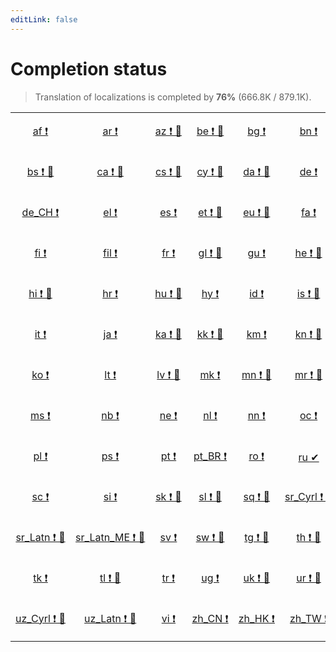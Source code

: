```yaml
---
editLink: false
---
```


# Completion status

> Translation of localizations is completed by **76%** (666.8K / 879.1K).

<table width="100%">
<tr><td align="center" width="17%">

[af&nbsp;❗](statuses/af.md)

</td>
<td align="center" width="17%">

[ar&nbsp;❗](statuses/ar.md)

</td>
<td align="center" width="17%">

[az&nbsp;❗&nbsp;🤖](statuses/az.md)

</td>
<td align="center" width="17%">

[be&nbsp;❗&nbsp;🤖](statuses/be.md)

</td>
<td align="center" width="17%">

[bg&nbsp;❗](statuses/bg.md)

</td>
<td align="center" width="17%">

[bn&nbsp;❗](statuses/bn.md)

</td>
</tr>
<tr><td align="center" width="17%">

[bs&nbsp;❗&nbsp;🤖](statuses/bs.md)

</td>
<td align="center" width="17%">

[ca&nbsp;❗&nbsp;🤖](statuses/ca.md)

</td>
<td align="center" width="17%">

[cs&nbsp;❗&nbsp;🤖](statuses/cs.md)

</td>
<td align="center" width="17%">

[cy&nbsp;❗&nbsp;🤖](statuses/cy.md)

</td>
<td align="center" width="17%">

[da&nbsp;❗&nbsp;🤖](statuses/da.md)

</td>
<td align="center" width="17%">

[de&nbsp;❗](statuses/de.md)

</td>
</tr>
<tr><td align="center" width="17%">

[de_CH&nbsp;❗](statuses/de-ch.md)

</td>
<td align="center" width="17%">

[el&nbsp;❗](statuses/el.md)

</td>
<td align="center" width="17%">

[es&nbsp;❗](statuses/es.md)

</td>
<td align="center" width="17%">

[et&nbsp;❗&nbsp;🤖](statuses/et.md)

</td>
<td align="center" width="17%">

[eu&nbsp;❗&nbsp;🤖](statuses/eu.md)

</td>
<td align="center" width="17%">

[fa&nbsp;❗](statuses/fa.md)

</td>
</tr>
<tr><td align="center" width="17%">

[fi&nbsp;❗](statuses/fi.md)

</td>
<td align="center" width="17%">

[fil&nbsp;❗](statuses/fil.md)

</td>
<td align="center" width="17%">

[fr&nbsp;❗](statuses/fr.md)

</td>
<td align="center" width="17%">

[gl&nbsp;❗&nbsp;🤖](statuses/gl.md)

</td>
<td align="center" width="17%">

[gu&nbsp;❗](statuses/gu.md)

</td>
<td align="center" width="17%">

[he&nbsp;❗&nbsp;🤖](statuses/he.md)

</td>
</tr>
<tr><td align="center" width="17%">

[hi&nbsp;❗&nbsp;🤖](statuses/hi.md)

</td>
<td align="center" width="17%">

[hr&nbsp;❗](statuses/hr.md)

</td>
<td align="center" width="17%">

[hu&nbsp;❗&nbsp;🤖](statuses/hu.md)

</td>
<td align="center" width="17%">

[hy&nbsp;❗](statuses/hy.md)

</td>
<td align="center" width="17%">

[id&nbsp;❗](statuses/id.md)

</td>
<td align="center" width="17%">

[is&nbsp;❗&nbsp;🤖](statuses/is.md)

</td>
</tr>
<tr><td align="center" width="17%">

[it&nbsp;❗](statuses/it.md)

</td>
<td align="center" width="17%">

[ja&nbsp;❗](statuses/ja.md)

</td>
<td align="center" width="17%">

[ka&nbsp;❗&nbsp;🤖](statuses/ka.md)

</td>
<td align="center" width="17%">

[kk&nbsp;❗&nbsp;🤖](statuses/kk.md)

</td>
<td align="center" width="17%">

[km&nbsp;❗](statuses/km.md)

</td>
<td align="center" width="17%">

[kn&nbsp;❗&nbsp;🤖](statuses/kn.md)

</td>
</tr>
<tr><td align="center" width="17%">

[ko&nbsp;❗](statuses/ko.md)

</td>
<td align="center" width="17%">

[lt&nbsp;❗](statuses/lt.md)

</td>
<td align="center" width="17%">

[lv&nbsp;❗&nbsp;🤖](statuses/lv.md)

</td>
<td align="center" width="17%">

[mk&nbsp;❗](statuses/mk.md)

</td>
<td align="center" width="17%">

[mn&nbsp;❗&nbsp;🤖](statuses/mn.md)

</td>
<td align="center" width="17%">

[mr&nbsp;❗&nbsp;🤖](statuses/mr.md)

</td>
</tr>
<tr><td align="center" width="17%">

[ms&nbsp;❗](statuses/ms.md)

</td>
<td align="center" width="17%">

[nb&nbsp;❗](statuses/nb.md)

</td>
<td align="center" width="17%">

[ne&nbsp;❗](statuses/ne.md)

</td>
<td align="center" width="17%">

[nl&nbsp;❗](statuses/nl.md)

</td>
<td align="center" width="17%">

[nn&nbsp;❗](statuses/nn.md)

</td>
<td align="center" width="17%">

[oc&nbsp;❗](statuses/oc.md)

</td>
</tr>
<tr><td align="center" width="17%">

[pl&nbsp;❗](statuses/pl.md)

</td>
<td align="center" width="17%">

[ps&nbsp;❗](statuses/ps.md)

</td>
<td align="center" width="17%">

[pt&nbsp;❗](statuses/pt.md)

</td>
<td align="center" width="17%">

[pt_BR&nbsp;❗](statuses/pt-br.md)

</td>
<td align="center" width="17%">

[ro&nbsp;❗](statuses/ro.md)

</td>
<td align="center" width="17%">

[ru&nbsp;✔](statuses/ru.md)

</td>
</tr>
<tr><td align="center" width="17%">

[sc&nbsp;❗](statuses/sc.md)

</td>
<td align="center" width="17%">

[si&nbsp;❗](statuses/si.md)

</td>
<td align="center" width="17%">

[sk&nbsp;❗&nbsp;🤖](statuses/sk.md)

</td>
<td align="center" width="17%">

[sl&nbsp;❗&nbsp;🤖](statuses/sl.md)

</td>
<td align="center" width="17%">

[sq&nbsp;❗&nbsp;🤖](statuses/sq.md)

</td>
<td align="center" width="17%">

[sr_Cyrl&nbsp;❗&nbsp;🤖](statuses/sr-cyrl.md)

</td>
</tr>
<tr><td align="center" width="17%">

[sr_Latn&nbsp;❗&nbsp;🤖](statuses/sr-latn.md)

</td>
<td align="center" width="17%">

[sr_Latn_ME&nbsp;❗&nbsp;🤖](statuses/sr-latn-me.md)

</td>
<td align="center" width="17%">

[sv&nbsp;❗](statuses/sv.md)

</td>
<td align="center" width="17%">

[sw&nbsp;❗&nbsp;🤖](statuses/sw.md)

</td>
<td align="center" width="17%">

[tg&nbsp;❗&nbsp;🤖](statuses/tg.md)

</td>
<td align="center" width="17%">

[th&nbsp;❗&nbsp;🤖](statuses/th.md)

</td>
</tr>
<tr><td align="center" width="17%">

[tk&nbsp;❗](statuses/tk.md)

</td>
<td align="center" width="17%">

[tl&nbsp;❗&nbsp;🤖](statuses/tl.md)

</td>
<td align="center" width="17%">

[tr&nbsp;❗](statuses/tr.md)

</td>
<td align="center" width="17%">

[ug&nbsp;❗](statuses/ug.md)

</td>
<td align="center" width="17%">

[uk&nbsp;❗&nbsp;🤖](statuses/uk.md)

</td>
<td align="center" width="17%">

[ur&nbsp;❗&nbsp;🤖](statuses/ur.md)

</td>
</tr>
<tr><td align="center" width="17%">

[uz_Cyrl&nbsp;❗&nbsp;🤖](statuses/uz-cyrl.md)

</td>
<td align="center" width="17%">

[uz_Latn&nbsp;❗&nbsp;🤖](statuses/uz-latn.md)

</td>
<td align="center" width="17%">

[vi&nbsp;❗](statuses/vi.md)

</td>
<td align="center" width="17%">

[zh_CN&nbsp;❗](statuses/zh-cn.md)

</td>
<td align="center" width="17%">

[zh_HK&nbsp;❗](statuses/zh-hk.md)

</td>
<td align="center" width="17%">

[zh_TW&nbsp;❗](statuses/zh-tw.md)

</td>
</tr>

</table>

